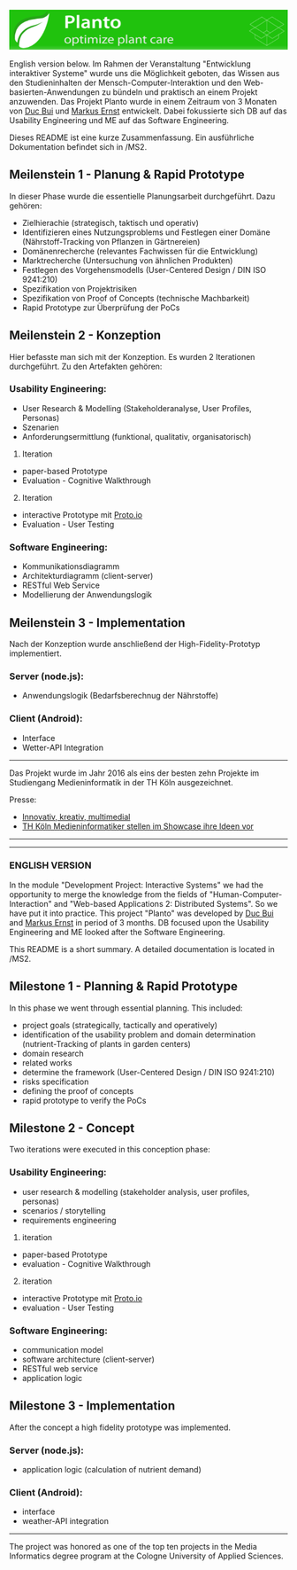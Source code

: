 ![](header.PNG)

English version below.
Im Rahmen der Veranstaltung "Entwicklung interaktiver Systeme" wurde uns die Möglichkeit geboten, das Wissen aus den Studieninhalten
der Mensch-Computer-Interaktion und den Web-basierten-Anwendungen zu bündeln und praktisch an einem Projekt anzuwenden. Das Projekt Planto wurde in einem Zeitraum von 3 Monaten von [Duc Bui](https://github.com/db2pro) und [Markus Ernst](https://github.com/markusernst)  entwickelt. Dabei fokussierte sich DB auf das Usability Engineering und ME auf das Software Engineering.

Dieses README ist eine kurze Zusammenfassung. Ein ausführliche Dokumentation befindet sich in /MS2. 


## Meilenstein 1 - Planung & Rapid Prototype

In dieser Phase wurde die essentielle Planungsarbeit durchgeführt. Dazu gehören:

- Zielhierachie (strategisch, taktisch und operativ)
- Identifizieren eines Nutzungsproblems und Festlegen einer Domäne (Nährstoff-Tracking von Pflanzen in Gärtnereien)
- Domänenrecherche (relevantes Fachwissen für die Entwicklung)
- Marktrecherche (Untersuchung von ähnlichen Produkten)
- Festlegen des Vorgehensmodells (User-Centered Design / DIN ISO 9241:210)
- Spezifikation von Projektrisiken
- Spezifikation von Proof of Concepts (technische Machbarkeit)
- Rapid Prototype zur Überprüfung der PoCs

## Meilenstein 2 - Konzeption

Hier befasste man sich mit der Konzeption. Es wurden 2 Iterationen durchgeführt. Zu den Artefakten gehören:

### Usability Engineering:
- User Research & Modelling (Stakeholderanalyse, User Profiles, Personas)
- Szenarien
- Anforderungsermittlung (funktional, qualitativ, organisatorisch)

1. Iteration
- paper-based Prototype 
- Evaluation - Cognitive Walkthrough

2. Iteration
- interactive Prototype mit [Proto.io](https://proto.io/) 
- Evaluation - User Testing

### Software Engineering:
- Kommunikationsdiagramm
- Architekturdiagramm (client-server)
- RESTful Web Service
- Modellierung der Anwendungslogik

## Meilenstein 3 - Implementation

Nach der Konzeption wurde anschließend der High-Fidelity-Prototyp implementiert.

### Server (node.js):
- Anwendungslogik (Bedarfsberechnug der Nährstoffe)

### Client (Android):
- Interface
- Wetter-API Integration

--------------

Das Projekt wurde im Jahr 2016 als eins der besten zehn Projekte im Studiengang Medieninformatik in der TH Köln ausgezeichnet. 

Presse:
- [Innovativ, kreativ, multimedial](https://www.th-koeln.de/hochschule/innovativ-kreativ-multimedial_39798.php) 
- [TH Köln Medieninformatiker stellen im Showcase ihre Ideen vor](http://www.rundschau-online.de/region/oberberg/gummersbach/th-koeln-medieninformatiker-stellen-im-showcase-ihre-ideen-vor-25241120) 


--------------
--------------


### ENGLISH VERSION

In the module "Development Project: Interactive Systems" we had the opportunity to merge the knowledge from the fields of 
"Human-Computer-Interaction" and "Web-based Applications 2: Distributed Systems". So we have put it into practice. This project "Planto" was developed by [Duc Bui](https://github.com/db2pro) and [Markus Ernst](https://github.com/markusernst) in period of 3 months. DB focused upon the Usability Engineering and ME looked after the Software Engineering.

This README is a short summary. A detailed documentation is located in /MS2. 


## Milestone 1 - Planning & Rapid Prototype

In this phase we went through essential planning. This included:

- project goals (strategically, tactically and operatively)
- identification of the usability problem and domain determination (nutrient-Tracking of plants in garden centers)
- domain research
- related works
- determine the framework (User-Centered Design / DIN ISO 9241:210)
- risks specification
- defining the proof of concepts
- rapid prototype to verify the PoCs

## Milestone 2 - Concept

Two iterations were executed in this conception phase:

### Usability Engineering:
- user research & modelling (stakeholder analysis, user profiles, personas)
- scenarios / storytelling
- requirements engineering

1. iteration
- paper-based Prototype 
- evaluation - Cognitive Walkthrough

2. iteration
- interactive Prototype mit [Proto.io](https://proto.io/) 
- evaluation - User Testing

### Software Engineering:
- communication model
- software architecture  (client-server)
- RESTful web service
- application logic

## Milestone 3 - Implementation

After the concept a high fidelity prototype was implemented.

### Server (node.js):
- application logic (calculation of nutrient demand)

### Client (Android):
- interface
- weather-API integration

--------------

The project was honored as one of the top ten projects in the Media Informatics degree program at the Cologne University of Applied Sciences.
